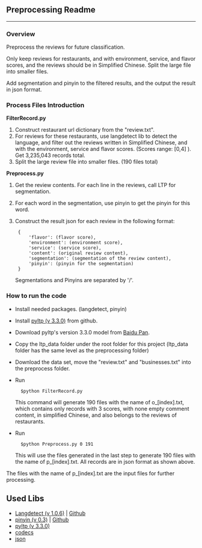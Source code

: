 ## Preprocessing Readme
---

### Overview

Preprocess the reviews for future classification. 

Only keep reviews for restaurants, and with environment, service, and flavor scores, and the reviews should be in Simplified Chinese. Split the large file into smaller files.

Add segmentation and pinyin to the filtered results, and the output the result in json format.

### Process Files Introduction

**FilterRecord.py**

1. Construct restaurant url dictionary from the "review.txt". 
2. For reviews for these restaurants, use langdetect lib to detect the language, and filter out the reviews written in Simplified Chinese, and with the environment, service and flavor scores. (Scores range: [0,4] ). Get 3,235,043 records total.
3. Split the large review file into smaller files. (190 files total)

**Preprocess.py**

1. Get the review contents. For each line in the reviews, call LTP for segmentation.
2. For each word in the segmentation, use pinyin to get the pinyin for this word.
3. Construct the result json for each review in the following format:

	
		{	
			'flavor': (flavor score),
			'environment': (environment score),
			'service': (service score),
			'content': (original review content),
			'segmentation': (segmentation of the review content),
			'pinyin': (pinyin for the segmentation)
		}
		
	Segmentations and Pinyins are separated by '/'.
	
### How to run the code
* Install needed packages. (langdetect, pinyin)
* Install [pyltp (v 3.3.0)](https://github.com/HIT-SCIR/pyltp) from github.
* Download pyltp's version 3.3.0 model from [Baidu Pan](http://pan.baidu.com/share/link?shareid=1988562907&uk=2738088569#path=%252Fltp-models%252F3.3.0).
* Copy the ltp_data folder under the root folder for this project (ltp_data folder has the same level as the preprocessing folder)
* Download the data set, move the "review.txt" and "businesses.txt" into the preprocess folder.
* Run 

		$python FilterRecord.py
		
	This command will generate 190 files with the name of o\_[index].txt, which contains only records with 3 scores, with none empty comment content, in simplified Chinese, and also belongs to the reviews of restaurants.
* Run

		$python Preprocess.py 0 191

	This will use the files generated in the last step to generate 190 files with the name of p\_[index].txt. All records are in json format as shown above.

The files with the name of p\_[index].txt are the input files for further processing.



## Used Libs
* [Langdetect (v 1.0.6)](https://pypi.python.org/pypi/langdetect) | [Github](http://lxyu.github.io/pinyin/)
* [pinyin (v 0.3)](https://pypi.python.org/pypi/pinyin) | [Github](https://github.com/lxyu/pinyin)
* [pyltp (v 3.3.0)](https://github.com/HIT-SCIR/pyltp)
* [codecs](https://docs.python.org/2/library/codecs.html)
* [json](https://docs.python.org/2/library/json.html)
